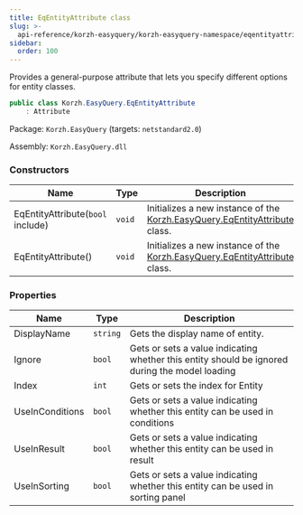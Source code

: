 ```yaml
---
title: EqEntityAttribute class
slug: >-
  api-reference/korzh-easyquery/korzh-easyquery-namespace/eqentityattribute-class
sidebar:
  order: 100
---
```


Provides a general-purpose attribute that lets you specify different options for entity classes.
```csharp
public class Korzh.EasyQuery.EqEntityAttribute
    : Attribute

```
Package: `Korzh.EasyQuery` (targets: `netstandard2.0`)

Assembly: `Korzh.EasyQuery.dll`

### Constructors

| Name | Type | Description | 
| --- | --- | --- | 
| EqEntityAttribute(`bool` include) | `void` | Initializes a new instance of the [Korzh.EasyQuery.EqEntityAttribute](///easyquery/docs/api-reference/korzh-easyquery/korzh-easyquery-namespace/eqentityattribute-class) class. | 
| EqEntityAttribute() | `void` | Initializes a new instance of the [Korzh.EasyQuery.EqEntityAttribute](///easyquery/docs/api-reference/korzh-easyquery/korzh-easyquery-namespace/eqentityattribute-class) class. | 


### Properties

| Name | Type | Description | 
| --- | --- | --- | 
| DisplayName | `string` | Gets the display name of entity. | 
| Ignore | `bool` | Gets or sets a value indicating whether this entity should be ignored during the model loading | 
| Index | `int` | Gets or sets the index for Entity | 
| UseInConditions | `bool` | Gets or sets a value indicating whether this entity can be used in conditions | 
| UseInResult | `bool` | Gets or sets a value indicating whether this entity can be used in result | 
| UseInSorting | `bool` | Gets or sets a value indicating whether this entity can be used in sorting panel |
